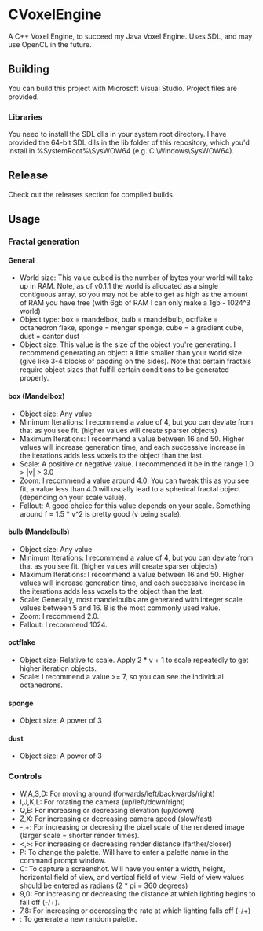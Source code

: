 # CVoxelEngine
A C++ Voxel Engine, to succeed my Java Voxel Engine.  Uses SDL, and may use OpenCL in the future.

## Building
You can build this project with Microsoft Visual Studio.  Project files are provided.

### Libraries
You need to install the SDL dlls in your system root directory.  I have provided the 64-bit SDL dlls in the lib folder of this repository, which you'd install in %SystemRoot%\SysWOW64 (e.g. C:\Windows\SysWOW64).

## Release
Check out the releases section for compiled builds.

## Usage
### Fractal generation
#### General
* World size: This value cubed is the number of bytes your world will take up in RAM.  Note, as of v0.1.1 the world is allocated as a single contiguous array, so you may not be able to get as high as the amount of RAM you have free (with 6gb of RAM I can only make a 1gb - 1024^3 world)
* Object type: box = mandelbox, bulb = mandelbulb, octflake = octahedron flake, sponge = menger sponge, cube = a gradient cube, dust = cantor dust
* Object size: This value is the size of the object you're generating.  I recommend generating an object a little smaller than your world size (give like 3-4 blocks of padding on the sides).  Note that certain fractals require object sizes that fulfill certain conditions to be generated properly.
#### box (Mandelbox)
* Object size: Any value
* Minimum Iterations: I recommend a value of 4, but you can deviate from that as you see fit.  (higher values will create sparser objects)
* Maximum Iterations: I recommend a value between 16 and 50.  Higher values will increase generation time, and each successive increase in the iterations adds less voxels to the object than the last.
* Scale: A positive or negative value.  I recommended it be in the range 1.0 > |v| > 3.0
* Zoom: I recommend a value around 4.0.  You can tweak this as you see fit, a value less than 4.0 will usually lead to a spherical fractal object (depending on your scale value).
* Fallout: A good choice for this value depends on your scale.  Something around f =  1.5 * v^2   is pretty good (v being scale).
#### bulb (Mandelbulb)
* Object size: Any value
* Minimum Iterations: I recommend a value of 4, but you can deviate from that as you see fit.  (higher values will create sparser objects)
* Maximum Iterations: I recommend a value between 16 and 50.  Higher values will increase generation time, and each successive increase in the iterations adds less voxels to the object than the last.
* Scale: Generally, most mandelbulbs are generated with integer scale values between 5 and 16.  8 is the most commonly used value.
* Zoom: I recommend 2.0.
* Fallout: I recommend 1024.
#### octflake
* Object size: Relative to scale.  Apply 2 * v +  1 to scale repeatedly to get higher iteration objects.
* Scale: I recommend a value >= 7, so you can see the individual octahedrons.
#### sponge
* Object size: A power of 3
#### dust
* Object size: A power of 3

### Controls
* W,A,S,D: For moving around (forwards/left/backwards/right)
* I,J,K,L: For rotating the camera (up/left/down/right)
* Q,E: For increasing or decreasing elevation (up/down)
* Z,X: For increasing or decreasing camera speed (slow/fast)
* -,+: For increasing or decresing the pixel scale of the rendered image (larger scale = shorter render times).
* <,>: For increasing or decreasing render distance (farther/closer)
* P: To change the palette.  Will have to enter a palette name in the command prompt window.
* C: To capture a screenshot.  Will have you enter a width, height, horizontal field of view, and vertical field of view.  Field of view values should be entered as radians (2 * pi = 360 degrees)
* 9,0: For increasing or decreasing the distance at which lighting begins to fall off (-/+).
* 7,8: For increasing or decreasing the rate at which lighting falls off (-/+)
* \: To generate a new random palette.
